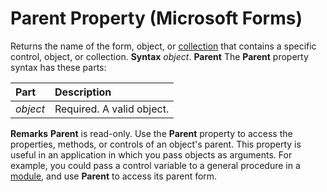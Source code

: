 
# Parent Property (Microsoft Forms)



Returns the name of the form, object, or [collection](b8bdf64f-5920-1ae9-16d0-b26d09524a30.md) that contains a specific control, object, or collection.
 **Syntax**
 _object_. **Parent**
The  **Parent** property syntax has these parts:


|**Part**|**Description**|
|:-----|:-----|
| _object_|Required. A valid object.|
 **Remarks**
 **Parent** is read-only.
Use the  **Parent** property to access the properties, methods, or controls of an object's parent.
This property is useful in an application in which you pass objects as arguments. For example, you could pass a control variable to a general procedure in a [module](b8bdf64f-5920-1ae9-16d0-b26d09524a30.md), and use  **Parent** to access its parent form.
